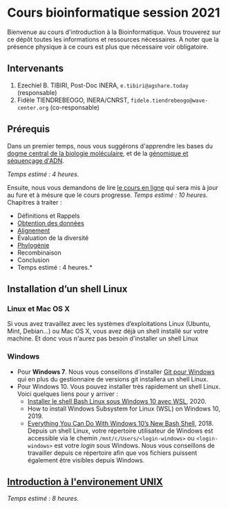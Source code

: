 # Cours bioinformatique session 2021
Bienvenue au cours d'introduction à la Bioinformatique. Vous trouverez sur ce dépôt toutes les informations et ressources nécessaires. A noter que la présence physique à ce cours est plus que nécessaire voir obligatoire.

## Intervenants

1. Ezechiel B. TIBIRI, Post-Doc INERA, `e.tibiri@agshare.today` (responsable)
2. Fidèle TIENDREBEOGO, INERA/CNRST, `fidele.tiendrebeogo@wave-center.org` (co-responsable)

## Prérequis

Dans un premier temps, nous vous suggérons d'apprendre les bases du [dogme central de la biologie moléculaire](http://www.foad-mooc.auf.org/IMG/pdf/uec2_cours_biologie_moleculaire_diapos.compressed.pdf), et de la  [génomique et séquençage d'ADN](https://github.com/Ezechiel-Tibiri/Cours_bioinformatique_2020/blob/main/TD_G%C3%A9nomique%20et%20s%C3%A9quen%C3%A7age.pdf).

*Temps estimé : 4 heures.*

Ensuite, nous vous demandons de lire [le cours en ligne](https://github.com/Ezechiel-Tibiri/Cours_bioinformatique_2020/blob/main/Cours_bioinformatique_octobre_2020.pdf) qui sera mis à jour au fure et à mésure que le cours progresse.
*Temps estimé : 10 heures.*
Chapitres à traiter :

* Définitions et Rappels
* [Obtention des données](https://www.ncbi.nlm.nih.gov/)
* [Alignement](https://github.com/Ezechiel-Tibiri/Cours_bioinformatique_2020/blob/main/alignement.md)
* Évaluation de la diversité
* [Phylogénie](https://github.com/Ezechiel-Tibiri/Cours_bioinformatique_2020/blob/main/data_HIV.zip)
* Recombinaison
* Conclusion
* Temps estimé : 4 heures.*
## Installation d’un shell Linux
### Linux et Mac OS X
Si vous avez travaillez avec les systèmes d’exploitations Linux (Ubuntu, Mint, Debian…) ou Mac OS X, vous avez déjà un shell installé sur votre machine. Et donc vous n'aurez pas besoin d'installer un shell Linux
### Windows
* Pour **Windows 7**. Nous vous conseillons d’installer [Git pour Windows](https://github.com/git-for-windows/git/releases/tag/v2.31.1.windows.1) qui en plus du gestionnaire de versions git installera un shell Linux.
* Pour Windows 10. Vous pouvez installer très rapidement un shell Linux. Voici quelques liens pour y arriver :
  * [Installer le shell Bash Linux sous Windows 10 avec WSL](https://www.youtube.com/watch?v=CyG16N3GJWo), 2020.
  * How to install Windows Subsystem for Linux (WSL) on Windows 10, 2019.
  * [Everything You Can Do With Windows 10’s New Bash Shell](https://www.howtogeek.com/265900/everything-you-can-do-with-windows-10s-new-bash-shell/), 2018.
Depuis un shell Linux, votre répertoire utilisateur de Windows est accessible via le chemin `/mnt/c/Users/<login-windows>` ou `<login-windows>` est votre *login* sous Windows. Nous vous conseillons de travailler depuis ce répertoire afin que vos fichiers puissent également être visibles depuis Windows.
## [Introduction à l'environement UNIX](https://github.com/Ezechiel-Tibiri/GNU-LINUX)
*Temps estimé : 8 heures.*
